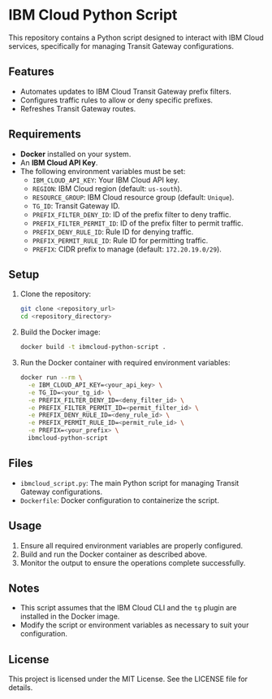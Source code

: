 # IBM Cloud Python Script

This repository contains a Python script designed to interact with IBM Cloud services, specifically for managing Transit Gateway configurations.

## Features

- Automates updates to IBM Cloud Transit Gateway prefix filters.
- Configures traffic rules to allow or deny specific prefixes.
- Refreshes Transit Gateway routes.

## Requirements

- **Docker** installed on your system.
- An **IBM Cloud API Key**.
- The following environment variables must be set:
  - `IBM_CLOUD_API_KEY`: Your IBM Cloud API key.
  - `REGION`: IBM Cloud region (default: `us-south`).
  - `RESOURCE_GROUP`: IBM Cloud resource group (default: `Unique`).
  - `TG_ID`: Transit Gateway ID.
  - `PREFIX_FILTER_DENY_ID`: ID of the prefix filter to deny traffic.
  - `PREFIX_FILTER_PERMIT_ID`: ID of the prefix filter to permit traffic.
  - `PREFIX_DENY_RULE_ID`: Rule ID for denying traffic.
  - `PREFIX_PERMIT_RULE_ID`: Rule ID for permitting traffic.
  - `PREFIX`: CIDR prefix to manage (default: `172.20.19.0/29`).

## Setup

1. Clone the repository:
   ```bash
   git clone <repository_url>
   cd <repository_directory>
   ```
2. Build the Docker image:
   ```bash
   docker build -t ibmcloud-python-script .
   ```
3. Run the Docker container with required environment variables:
   ```bash
   docker run --rm \
     -e IBM_CLOUD_API_KEY=<your_api_key> \
     -e TG_ID=<your_tg_id> \
     -e PREFIX_FILTER_DENY_ID=<deny_filter_id> \
     -e PREFIX_FILTER_PERMIT_ID=<permit_filter_id> \
     -e PREFIX_DENY_RULE_ID=<deny_rule_id> \
     -e PREFIX_PERMIT_RULE_ID=<permit_rule_id> \
     -e PREFIX=<your_prefix> \
     ibmcloud-python-script
   ```

## Files

- `ibmcloud_script.py`: The main Python script for managing Transit Gateway configurations.
- `Dockerfile`: Docker configuration to containerize the script.

## Usage

1. Ensure all required environment variables are properly configured.
2. Build and run the Docker container as described above.
3. Monitor the output to ensure the operations complete successfully.

## Notes

- This script assumes that the IBM Cloud CLI and the `tg` plugin are installed in the Docker image.
- Modify the script or environment variables as necessary to suit your configuration.

## License

This project is licensed under the MIT License. See the LICENSE file for details.